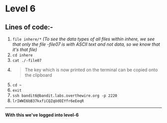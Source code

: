 # Level 6
## Lines of code:-
1. `file inhere/*` *(To see the data types of all files within inhere, we see that only the file -file07 is with ASCII text and not data, so we know that it's that file)*
2. `cd inhere`
3. `cat ./-file07`
4. > The key which is now printed on the terminal can be copied onto the clipboard
5. `cd ~`
6. `exit`
7. `ssh bandit6@bandit.labs.overthewire.org -p 2220`
8. `lrIWWI6bB37kxfiCQZqUdOIYfr6eEeqR`
---
**With this we've logged into level-6**
